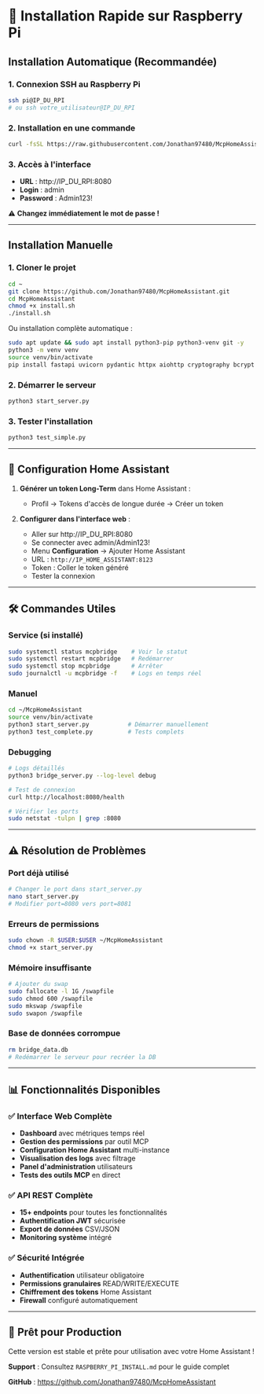 # 🚀 Installation Rapide sur Raspberry Pi

## Installation Automatique (Recommandée)

### 1. Connexion SSH au Raspberry Pi
```bash
ssh pi@IP_DU_RPI
# ou ssh votre_utilisateur@IP_DU_RPI
```

### 2. Installation en une commande
```bash
curl -fsSL https://raw.githubusercontent.com/Jonathan97480/McpHomeAssistant/master/install.sh | bash
```

### 3. Accès à l'interface
- **URL** : http://IP_DU_RPI:8080
- **Login** : admin
- **Password** : Admin123!

⚠️ **Changez immédiatement le mot de passe !**

---

## Installation Manuelle

### 1. Cloner le projet
```bash
cd ~
git clone https://github.com/Jonathan97480/McpHomeAssistant.git
cd McpHomeAssistant
chmod +x install.sh
./install.sh
```

Ou installation complète automatique :

```bash
sudo apt update && sudo apt install python3-pip python3-venv git -y
python3 -m venv venv
source venv/bin/activate
pip install fastapi uvicorn pydantic httpx aiohttp cryptography bcrypt python-jose[cryptography] python-multipart passlib email-validator requests
```

### 2. Démarrer le serveur
```bash
python3 start_server.py
```

### 3. Tester l'installation
```bash
python3 test_simple.py
```

---

## 🔧 Configuration Home Assistant

1. **Générer un token Long-Term** dans Home Assistant :
   - Profil → Tokens d'accès de longue durée → Créer un token

2. **Configurer dans l'interface web** :
   - Aller sur http://IP_DU_RPI:8080
   - Se connecter avec admin/Admin123!
   - Menu **Configuration** → Ajouter Home Assistant
   - URL : `http://IP_HOME_ASSISTANT:8123`
   - Token : Coller le token généré
   - Tester la connexion

---

## 🛠️ Commandes Utiles

### Service (si installé)
```bash
sudo systemctl status mcpbridge    # Voir le statut
sudo systemctl restart mcpbridge   # Redémarrer
sudo systemctl stop mcpbridge      # Arrêter
sudo journalctl -u mcpbridge -f    # Logs en temps réel
```

### Manuel
```bash
cd ~/McpHomeAssistant
source venv/bin/activate
python3 start_server.py           # Démarrer manuellement
python3 test_complete.py          # Tests complets
```

### Debugging
```bash
# Logs détaillés
python3 bridge_server.py --log-level debug

# Test de connexion
curl http://localhost:8080/health

# Vérifier les ports
sudo netstat -tulpn | grep :8080
```

---

## ⚠️ Résolution de Problèmes

### Port déjà utilisé
```bash
# Changer le port dans start_server.py
nano start_server.py
# Modifier port=8080 vers port=8081
```

### Erreurs de permissions
```bash
sudo chown -R $USER:$USER ~/McpHomeAssistant
chmod +x start_server.py
```

### Mémoire insuffisante
```bash
# Ajouter du swap
sudo fallocate -l 1G /swapfile
sudo chmod 600 /swapfile
sudo mkswap /swapfile
sudo swapon /swapfile
```

### Base de données corrompue
```bash
rm bridge_data.db
# Redémarrer le serveur pour recréer la DB
```

---

## 📊 Fonctionnalités Disponibles

### ✅ Interface Web Complète
- **Dashboard** avec métriques temps réel
- **Gestion des permissions** par outil MCP
- **Configuration Home Assistant** multi-instance
- **Visualisation des logs** avec filtrage
- **Panel d'administration** utilisateurs
- **Tests des outils MCP** en direct

### ✅ API REST Complète
- **15+ endpoints** pour toutes les fonctionnalités
- **Authentification JWT** sécurisée
- **Export de données** CSV/JSON
- **Monitoring système** intégré

### ✅ Sécurité Intégrée
- **Authentification** utilisateur obligatoire
- **Permissions granulaires** READ/WRITE/EXECUTE
- **Chiffrement des tokens** Home Assistant
- **Firewall** configuré automatiquement

---

## 🎯 Prêt pour Production

Cette version est stable et prête pour utilisation avec votre Home Assistant !

**Support** : Consultez `RASPBERRY_PI_INSTALL.md` pour le guide complet

**GitHub** : https://github.com/Jonathan97480/McpHomeAssistant